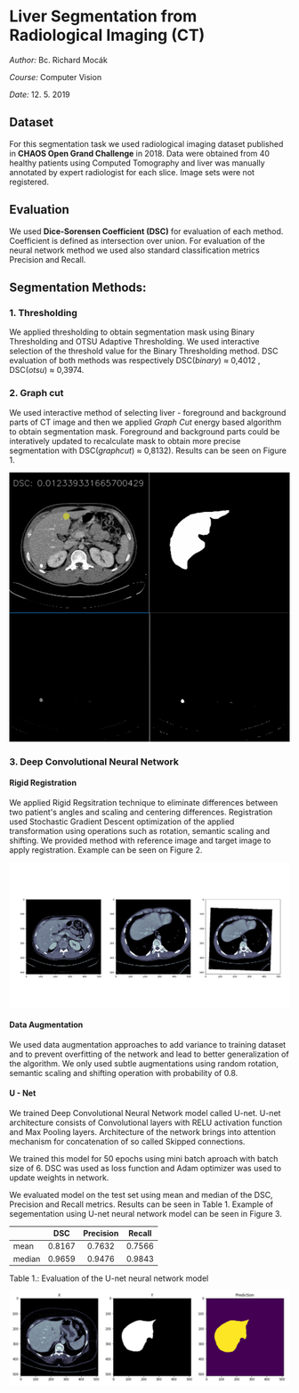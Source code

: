 # Liver Segmentation from Radiological Imaging (CT)

*Author:* Bc. Richard Mocák

*Course:* Computer Vision 

*Date:* 12. 5. 2019

## Dataset
For this segmentation task we used radiological imaging dataset published in **CHAOS Open Grand Challenge** in 2018. Data were obtained from 40 healthy patients using Computed Tomography and liver was manually annotated by expert radiologist for each slice. Image sets were not registered.

## Evaluation
We used **Dice-Sorensen Coefficient (DSC)** for evaluation of each method.  Coefficient is defined as intersection over union. For evaluation of the neural network method we used also standard classification metrics Precision and Recall. 

## Segmentation Methods:

### 1. Thresholding
We applied thresholding to obtain segmentation mask using Binary Thresholding and OTSU Adaptive Thresholding. We used interactive selection of the threshold value for the Binary Thresholding method. DSC evaluation of both methods was respectively DSC(*binary*) ≈ 0,4012 , DSC(*otsu*) ≈ 0,3974.

### 2. Graph cut
We used interactive method of selecting liver - foreground and background parts of CT image and then we applied *Graph Cut* energy based algorithm to obtain segmentation mask. Foreground and background parts could be interatively updated to recalculate mask to obtain more precise segmentation with DSC(*graphcut*) ≈ 0,8132). Results can be seen on Figure 1. 

![Figure 1.: Graph Cut - interactive segmentation method](https://github.com/risoo10/liver-segmentation-computer-vision/blob/master/plots/graphcut.gif?raw=true)


### 3. Deep Convolutional Neural Network

#### Rigid Registration
We applied Rigid Regsitration technique to eliminate differences between two patient's angles and  scaling and centering differences. Registration used Stochastic Gradient Descent optimization of the applied transformation using operations such as rotation, semantic scaling and shifting. We provided method with reference image and target image to apply registration. Example can be seen on Figure 2.

![Figure 2.: Rigid Registration](https://github.com/risoo10/liver-segmentation-computer-vision/blob/master/plots/Rigid%20Registration.png?raw=true)

#### Data Augmentation
We used data augmentation approaches to add variance to training dataset and to prevent overfitting of the network and lead to better generalization of the algorithm. We only used subtle augmentations using random rotation, semantic scaling and shifting operation with probability of 0.8. 

#### U - Net 
We trained Deep Convolutional Neural Network model called U-net. U-net architecture consists of Convolutional layers with RELU activation function and Max Pooling layers. Architecture of the network brings into attention mechanism for concatenation of so called Skipped connections. 

We trained this model for 50 epochs using mini batch aproach with batch size of 6. DSC was used as loss function and Adam optimizer was used to update weights in network. 

We evaluated model on the test set using mean and median  of the DSC, Precision and Recall metrics. Results can be seen in Table 1. Example of segementation using U-net neural network model can be seen in Figure 3. 

|          |      DSC      |  Precision    |   Recall      |
|:---------|:-------------:|:-------------:|:-------------:|
| mean     |    0.8167     |    0.7632     |    0.7566     |
| median   |    0.9659     |    0.9476     |    0.9843     |
Table 1.: Evaluation of the U-net neural network model


![Figure 3.: U-net segementaion example (DSC is 0,9815)](https://github.com/risoo10/liver-segmentation-computer-vision/blob/master/plots/u-net-segmentation-example.PNG?raw=true)



